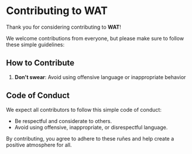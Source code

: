 # Contributing to WAT

Thank you for considering contributing to **WAT**!

We welcome contributions from everyone, but please make sure to follow these simple guidelines:

## How to Contribute

1. **Don't swear**: Avoid using offensive language or inappropriate behavior

## Code of Conduct

We expect all contributors to follow this simple code of conduct:

- Be respectful and considerate to others.
- Avoid using offensive, inappropriate, or disrespectful language.

By contributing, you agree to adhere to these ruñes and help create a positive atmosphere for all.


